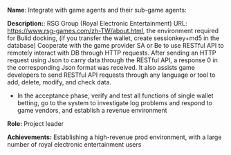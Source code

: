 **Name**: Integrate with game agents and their sub-game agents:

**Description:**: RSG Group (Royal Electronic Entertainment) URL: https://www.rsg-games.com/zh-TW/about.html, the environment required for Bulid docking, (if you transfer the wallet, create sessionkey+md5 in the database) Cooperate with the game provider SA or Be to use RESTful API to remotely interact with DB through HTTP requests. After sending an HTTP request using Json to carry data through the RESTful API, a response 0 in the corresponding Json format was received. It also assists game developers to send RESTful API requests through any language or tool to add, delete, modify, and check data.

- In the acceptance phase, verify and test all functions of single wallet betting, go to the system to investigate log problems and respond to game vendors, and establish a revenue environment

**Role:** Project leader

**Achievements:** Establishing a high-revenue prod environment, with a large number of royal electronic entertainment users